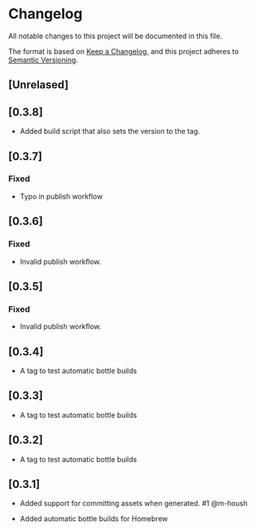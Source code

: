 # Changelog


All notable changes to this project will be documented in this file.

The format is based on [Keep a Changelog](https://keepachangelog.com/en/1.0.0/),
and this project adheres to [Semantic Versioning](https://semver.org/spec/v2.0.0.html).

## [Unrelased]

## [0.3.8]
- Added build script that also sets the version to the tag.

## [0.3.7]

### Fixed

- Typo in publish workflow

## [0.3.6]

### Fixed

- Invalid publish workflow.

## [0.3.5]

### Fixed

- Invalid publish workflow.

## [0.3.4]

- A tag to test automatic bottle builds

## [0.3.3]

- A tag to test automatic bottle builds

## [0.3.2]

- A tag to test automatic bottle builds

## [0.3.1]

- Added support for committing assets when generated.
  #1 @m-housh

- Added automatic bottle builds for Homebrew
